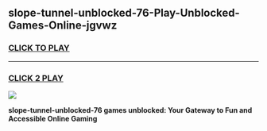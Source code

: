 
## slope-tunnel-unblocked-76-Play-Unblocked-Games-Online-jgvwz
<h3>
<a href="https://premium76.site?title=slope-tunnel-unblocked-76&ref=25A">CLICK TO PLAY</a></h3>
<hr>

<h3>
<a href="https://premium76.site?title=slope-tunnel-unblocked-76&ref=25A">CLICK 2 PLAY</a>
  
</h3>

<a href="https://premium76.site?title=slope-tunnel-unblocked-76&ref=25A"><img src="https://clearcache.store/games.png"></a>


**slope-tunnel-unblocked-76 games unblocked: Your Gateway to Fun and Accessible Online Gaming**
